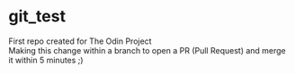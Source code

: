 # git_test
First repo created for The Odin Project\
Making this change within a branch to open a PR (Pull Request) and merge it within 5 minutes ;)

